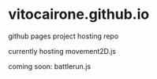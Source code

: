 # vitocairone.github.io
github pages project hosting repo

currently hosting movement2D.js

coming soon: battlerun.js
